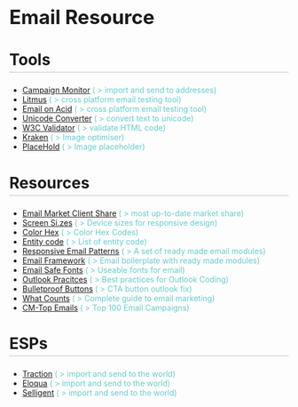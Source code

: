 <html><head><meta charset="utf-8">
<link rel="stylesheet" href="style.css">
<style>html { font-size: 100%; overflow-y: scroll; -webkit-text-size-adjust: 100%; -ms-text-size-
  adjust: 100%; }

body{
  color:#444;
  font-family:Georgia, Palatino, 'Palatino Linotype', Times, 'Times New Roman',
              "Hiragino Sans GB", "STXihei", "微软雅黑", serif;
  font-size:12px;
  line-height:1.5em;
  background:#fefefe;
  width: 45em;
  margin: 10px auto;
  padding: 1em;
  outline: 1300px solid #FAFAFA;
}

a{ color: #0645ad; text-decoration:none;}
a:visited{ color: #0b0080; }
a:hover{ color: #06e; }
a:active{ color:#faa700; }
a:focus{ outline: thin dotted; }
a:hover, a:active{ outline: 0; }

span.backtick {
  border:1px solid #EAEAEA;
  border-radius:3px;
  background:#F8F8F8;
  padding:0 3px 0 3px;
}

::-moz-selection{background:rgba(255,255,0,0.3);color:#000}
::selection{background:rgba(255,255,0,0.3);color:#000}

a::-moz-selection{background:rgba(255,255,0,0.3);color:#0645ad}
a::selection{background:rgba(255,255,0,0.3);color:#0645ad}

p{
margin:1em 0;
}

img{
max-width:100%;
}

h1,h2,h3,h4,h5,h6{
font-weight:normal;
color:#111;
line-height:1em;
}
h4,h5,h6{ font-weight: bold; }
h1{ font-size:2.5em; }
h2{ font-size:2em; border-bottom:1px solid silver; padding-bottom: 5px; }
h3{ font-size:1.5em; }
h4{ font-size:1.2em; }
h5{ font-size:1em; }
h6{ font-size:0.9em; }

blockquote{
color:#666666;
margin:0;
padding-left: 3em;
border-left: 0.5em #EEE solid;
}
hr { display: block; height: 2px; border: 0; border-top: 1px solid #aaa;border-bottom: 1px solid #eee; margin: 1em 0; padding: 0; }


pre , code, kbd, samp { 
  color: #000; 
  font-family: monospace; 
  font-size: 0.88em; 
  border-radius:3px;
  background-color: #F8F8F8;
  border: 1px solid #CCC; 
}
pre { white-space: pre; white-space: pre-wrap; word-wrap: break-word; padding: 5px 12px;}
pre code { border: 0px !important; padding: 0;}
code { padding: 0 3px 0 3px; }

b, strong { font-weight: bold; }

dfn { font-style: italic; }

ins { background: #ff9; color: #000; text-decoration: none; }

mark { background: #ff0; color: #000; font-style: italic; font-weight: bold; }

sub, sup { font-size: 75%; line-height: 0; position: relative; vertical-align: baseline; }
sup { top: -0.5em; }
sub { bottom: -0.25em; }

ul, ol { margin: 1em 0; padding: 0 0 0 2em; }
li p:last-child { margin:0 }
dd { margin: 0 0 0 2em; }

img { border: 0; -ms-interpolation-mode: bicubic; vertical-align: middle; }

table { border-collapse: collapse; border-spacing: 0; }
td { vertical-align: top; }

@media only screen and (min-width: 480px) {
body{font-size:14px;}
}

@media only screen and (min-width: 768px) {
body{font-size:16px;}
}

@media print {
  * { background: transparent !important; color: black !important; filter:none !important; -ms-filter: none !important; }
  body{font-size:12pt; max-width:100%; outline:none;}
  a, a:visited { text-decoration: underline; }
  hr { height: 1px; border:0; border-bottom:1px solid black; }
  a[href]:after { content: " (" attr(href) ")"; }
  abbr[title]:after { content: " (" attr(title) ")"; }
  .ir a:after, a[href^="javascript:"]:after, a[href^="#"]:after { content: ""; }
  pre, blockquote { border: 1px solid #999; padding-right: 1em; page-break-inside: avoid; }
  tr, img { page-break-inside: avoid; }
  img { max-width: 100% !important; }
  @page :left { margin: 15mm 20mm 15mm 10mm; }
  @page :right { margin: 15mm 10mm 15mm 20mm; }
  p, h2, h3 { orphans: 3; widows: 3; }
  h2, h3 { page-break-after: avoid; }
}
</style><title>README</title></head><body>


Email Resource
========================================
Tools
------------------
- [Campaign Monitor](https://redworks-lon.createsend.com/campaigns/create/step2/9A2DFB8150D3484A2540EF23F30FEDED/s#import) <span style="color:#66cccc;">( > import and send to addresses)</span>
- [Litmus](https://litmus.com/) <span style="color:#66cccc;">( > cross platform email testing tool)</span>
- [Email on Acid](https://www.emailonacid.com/login) <span style="color:#66cccc;">( > cross platform email testing tool)</span>
- [Unicode Converter](http://www.metadiv.co.uk/utilities/entconvert/unicode-convert.html) <span style="color:#66cccc;">( > convert text to unicode)</span>
- [W3C Validator](http://validator.w3.org/#validate_by_input) <span style="color:#66cccc;">( > validate HTML code)</span>
- [Kraken](https://kraken.io/web-interface) <span style="color:#66cccc;">( > Image optimiser)</span>
- [PlaceHold](http://placehold.it/) <span style="color:#66cccc;">( > Image placeholder)</span>

Resources
-------------------------------
- [Email Market Client Share](http://emailclientmarketshare.com/) <span style="color:#66cccc;">( > most up-to-date market share)</span>
- [Screen Si.zes](http://screensiz.es/phone) <span style="color:#66cccc;">( > Device sizes for responsive design)</span>
- [Color Hex](http://www.color-hex.com/) <span style="color:#66cccc;">( > Color Hex Codes)</span>
- [Entity code](http://entitycode.com/) <span style="color:#66cccc;">( > List of entity code)</span>
- [Responsive Email Patterns](http://responsiveemailpatterns.com/) <span style="color:#66cccc;">( > A set of ready made email modules)</span>
- [Email Framework](http://emailframe.work/) <span style="color:#66cccc;">( > Email boilerplate with ready made modules)</span>
- [Email Safe Fonts](http://www.ampsoft.net/webdesign-l/WindowsMacFonts.html) <span style="color:#66cccc;">( > Useable fonts for email)</span>
- [Outlook Pracitces](http://www.emailonacid.com/images/blog_images/downloads/2014/wp_outlook.pdf) <span style="color:#66cccc;">( > Best practices for Outlook Coding)</span>
- [Bulletproof Buttons](http://buttons.cm/) <span style="color:#66cccc;">( > CTA button outlook fix)</span>
- [What Counts](http://www.whatcounts.com/downloads/ebooks/email-guide.pdf) <span style="color:#66cccc;">( > Complete guide to email marketing)</span>
- [CM-Top Emails](https://www.campaignmonitor.com/best-email-marketing-campaigns/) <span style="color:#66cccc;">( > Top 100 Email Campaigns)</span>

ESPs
-----------------------------
- [Traction](https://int.tractionplatform.com/traction/sms/Home?a=home&l=0&ecp=00d0181964bb9cf9c52aa1223af5c68a67566898bebc34923019274a8e0ae08c1) <span style="color:#66cccc;">( > import and send to the world)</span>
- [Eloqua](https://login.eloqua.com/?ReturnUrl=%2fMain.aspx#my_eloqua) <span style="color:#66cccc;">( > import and send to the world)</span>
- [Selligent](https://www.selligent.com/) <span style="color:#66cccc;">( > import and send to the world)</span>


</body>
</html>
